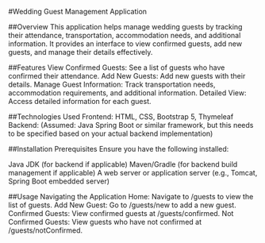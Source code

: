 #Wedding Guest Management Application

##Overview
This application helps manage wedding guests by tracking their attendance, transportation, accommodation needs, and additional information. It provides an interface to view confirmed guests, add new guests, and manage their details effectively.

##Features
View Confirmed Guests: See a list of guests who have confirmed their attendance.
Add New Guests: Add new guests with their details.
Manage Guest Information: Track transportation needs, accommodation requirements, and additional information.
Detailed View: Access detailed information for each guest.

##Technologies Used
Frontend: HTML, CSS, Bootstrap 5, Thymeleaf
Backend: (Assumed: Java Spring Boot or similar framework, but this needs to be specified based on your actual backend implementation)

##Installation
Prerequisites
Ensure you have the following installed:

Java JDK (for backend if applicable)
Maven/Gradle (for backend build management if applicable)
A web server or application server (e.g., Tomcat, Spring Boot embedded server)

##Usage
Navigating the Application
Home: Navigate to /guests to view the list of guests.
Add New Guest: Go to /guests/new to add a new guest.
Confirmed Guests: View confirmed guests at /guests/confirmed.
Not Confirmed Guests: View guests who have not confirmed at /guests/notConfirmed.
